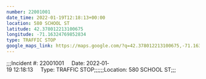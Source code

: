 ```yaml
---
number: 22001001
date_time: 2022-01-19T12:18:13+00:00
location: 580 SCHOOL ST
latitude: 42.378012213100675
longitude: -71.16324769852834
type: TRAFFIC STOP
google_maps_link: https://maps.google.com/?q=42.378012213100675,-71.16324769852834
---
```


;;;Incident #: 22001001     Date: 2022‐01‐19 12:18:13     Type: TRAFFIC STOP;;;;;;Location: 580 SCHOOL ST;;;
